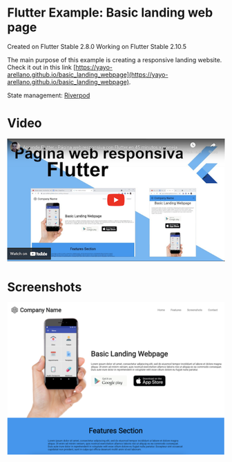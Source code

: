 # Flutter Example: Basic landing web page

Created on Flutter Stable 2.8.0
Working on Flutter Stable 2.10.5

The main purpose of this example is creating a responsive landing website. Check it out in this link
[https://yayo-arellano.github.io/basic_landing_webpage](https://yayo-arellano.github.io/basic_landing_webpage).

State management: [Riverpod](https://pub.dev/packages/hooks_riverpod)

# Video
[![Youtube](screenshots/youtube.png)](https://youtu.be/rAVaMRXVCIs)


# Screenshots
![Image 1](screenshots/image1.png)  

